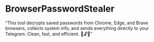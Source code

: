 # BrowserPasswordStealer
"This tool decrypts saved passwords from Chrome, Edge, and Brave browsers, collects system info, and sends everything directly to your Telegram. Clean, fast, and efficient. 🚀🔓🤖"
